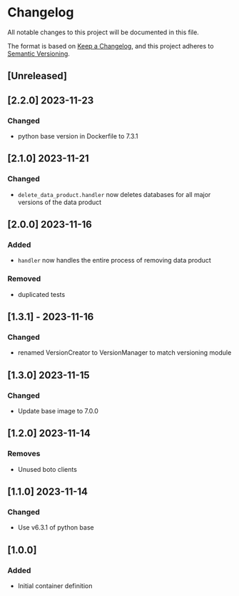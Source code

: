 <!-- markdownlint-disable MD003 -->

# Changelog

All notable changes to this project will be documented in this file.

The format is based on [Keep a Changelog](https://keepachangelog.com/en/1.0.0/),
and this project adheres to [Semantic Versioning](https://semver.org/spec/v2.0.0.html).

## [Unreleased]

## [2.2.0] 2023-11-23

### Changed

- python base version in Dockerfile to 7.3.1

## [2.1.0] 2023-11-21

### Changed

- `delete_data_product.handler` now deletes databases
    for all major versions of the data product

## [2.0.0] 2023-11-16

### Added

- `handler` now handles the entire process of removing data product

### Removed

- duplicated tests

## [1.3.1] - 2023-11-16

### Changed

- renamed VersionCreator to VersionManager to match versioning module

## [1.3.0] 2023-11-15

### Changed

- Update base image to 7.0.0

## [1.2.0] 2023-11-14

### Removes

- Unused boto clients

## [1.1.0] 2023-11-14

### Changed

- Use v6.3.1 of python base

## [1.0.0]

### Added

- Initial container definition

